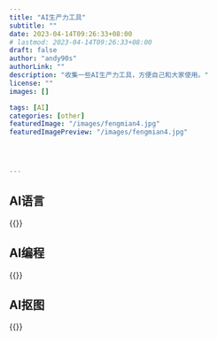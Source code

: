 ```yaml
---
title: "AI生产力工具"
subtitle: ""
date: 2023-04-14T09:26:33+08:00
# lastmod: 2023-04-14T09:26:33+08:00
draft: false
author: "andy90s"
authorLink: ""
description: "收集一些AI生产力工具，方便自己和大家使用。"
license: ""
images: []

tags: [AI]
categories: [other]
featuredImage: "/images/fengmian4.jpg"
featuredImagePreview: "/images/fengmian4.jpg"




---
```

<!--more-->
## AI语言
{{<link href="poe.com" content="【Poe】(chatgpt-4部分收费其他免费)">}}
## AI编程
{{<link href="https://github.com/features/copilot" content="【Copilot】(收费)">}}
## AI抠图
{{<link href="https://github.com/Sanster/lama-cleaner" content="【lama-cleaner】(开源)">}}

